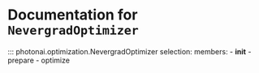 # Documentation for `NevergradOptimizer`
::: photonai.optimization.NevergradOptimizer
    selection:
      members:
        - __init__
        - prepare
        - optimize
